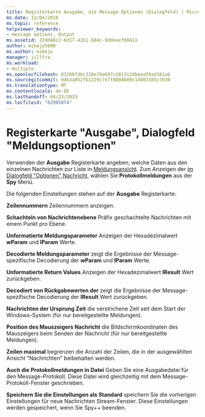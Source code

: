 ```yaml
---
title: Registerkarte Ausgabe, die Message-Optionen (Dialogfeld) | Microsoft-Dokumentation
ms.date: 11/04/2016
ms.topic: reference
helpviewer_keywords:
- message options, Output
ms.assetid: 22dd48c2-6d17-41b1-b84c-9ddeaef68411
author: mikejo5000
ms.author: mikejo
manager: jillfra
ms.workload:
- multiple
ms.openlocfilehash: 63268fdbc320e78a697c181112dbeaaf8ad161ab
ms.sourcegitcommit: 94b3a052fb1229c7e7f8804b09c1d403385c7630
ms.translationtype: MT
ms.contentlocale: de-DE
ms.lasthandoff: 04/23/2019
ms.locfileid: "62905074"
---
```

# <a name="output-tab-message-options-dialog-box"></a>Registerkarte "Ausgabe", Dialogfeld "Meldungsoptionen"
Verwenden der **Ausgabe** Registerkarte angeben, welche Daten aus den einzelnen Nachrichten zur Liste in [Meldungsansicht](../debugger/messages-view.md). Zum Anzeigen der [im Dialogfeld "Optionen" Nachricht](../debugger/message-options-dialog-box.md), wählen Sie **Protokollmeldungen** aus der **Spy** Menü.

 Die folgenden Einstellungen stehen auf der **Ausgabe** Registerkarte:

 **Zeilennummern** Zeilennummern anzeigen.

 **Schachteln von Nachrichtenebene** Präfix geschachtelte Nachrichten mit einem Punkt pro Ebene.

 **Unformatierte Meldungsparameter** Anzeigen der Hexadezimalwert **wParam** und **lParam** Werte.

 **Decodierte Meldungsparameter** zeigt die Ergebnisse der Message-spezifische Decodierung der **wParam** und **lParam** Werte.

 **Unformatierte Return Values** Anzeigen der Hexadezimalwert **lResult** Wert zurückgeben.

 **Decodiert von Rückgabewerten der** zeigt die Ergebnisse der Message-spezifische Decodierung der **lResult** Wert zurückgeben.

 **Nachrichten der Ursprung Zeit** die verstrichene Zeit seit dem Start der Windows-System (für nur bereitgestellte Meldungen).

 **Position des Mauszeigers Nachricht** die Bildschirmkoordinaten des Mauszeigers beim Senden der Nachricht (für nur bereitgestellte Meldungen).

 **Zeilen maximal** begrenzen die Anzahl der Zeilen, die in der ausgewählten Ansicht "Nachrichten" beibehalten werden.

 **Auch die Protokollmeldungen in Datei** Geben Sie eine Ausgabedatei für den Message-Protokoll. Diese Datei wird gleichzeitig mit dem Message-Protokoll-Fenster geschrieben.

 **Speichern Sie die Einstellungen als Standard** speichern Sie die vorherigen Einstellungen für neue Nachrichten Stream-Fenster. Diese Einstellungen werden gespeichert, wenn Sie Spy++ beenden.